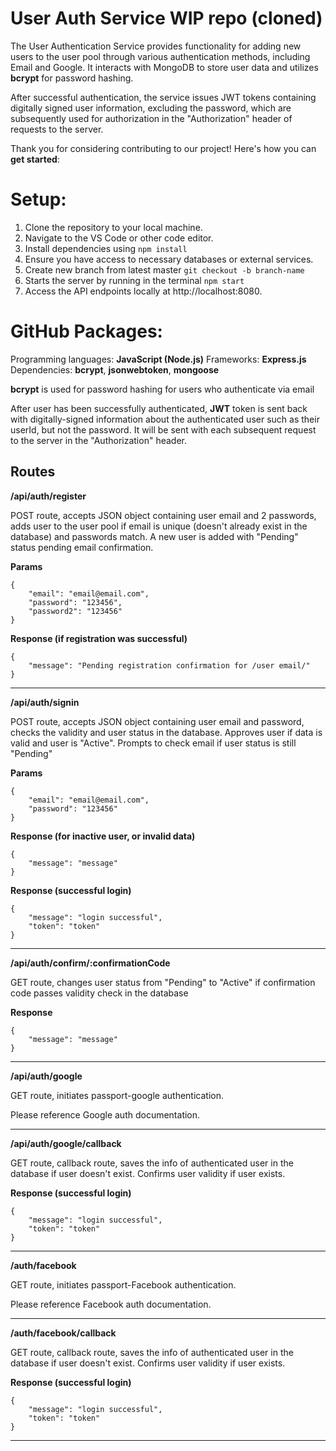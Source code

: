 # User Auth Service  WIP repo (cloned)
The User Authentication Service provides functionality for adding new users to the user pool through various authentication methods, including Email and Google. It interacts with MongoDB to store user data and utilizes **bcrypt** for password hashing.

After successful authentication, the service issues JWT tokens containing digitally signed user information, excluding the password, which are subsequently used for authorization in the "Authorization" header of requests to the server.

Thank you for considering contributing to our project! Here's how you can **get started**:

# Setup:

1. Clone the repository to your local machine. 
2. Navigate to the VS Code or other code editor.
3. Install dependencies using ```npm install```
5. Ensure you have access to necessary databases or external services.
6. Create new branch from latest master  ```git checkout -b branch-name```
7. Starts the server by running in the terminal ```npm start``` 
8. Access the API endpoints locally at http://localhost:8080.

# GitHub Packages:

Programming languages: **JavaScript (Node.js)**
Frameworks: **Express.js**
Dependencies: **bcrypt**, **jsonwebtoken**, **mongoose**

**bcrypt** is used for password hashing for users who authenticate via email

After user has been successfully authenticated, **JWT** token is sent back with digitally-signed information about the authenticated user such as their userId, but not the password. It will be sent with each subsequent request to the server in the "Authorization" header.

## Routes

**/api/auth/register** 

POST route, accepts JSON object containing user email and 2 passwords, adds user to the user pool if email is unique (doesn't already exist in the database) and passwords match. A new user is added with "Pending" status pending email confirmation.

**Params**

```
{
    "email": "email@email.com",
    "password": "123456",
    "password2": "123456"
}
```

**Response (if registration was successful)**
```
{
    "message": "Pending registration confirmation for /user email/"
}
```
______________________________

**/api/auth/signin**

POST route, accepts JSON object containing user email and password, checks the validity and user status in the database. Approves user if data is valid and user is "Active". Prompts to check email if user status is still "Pending"

**Params**
```
{
    "email": "email@email.com",
    "password": "123456"
}
```

**Response (for inactive user, or invalid data)**
```
{
    "message": "message"
}
```

**Response (successful login)**
```
{ 
    "message": "login successful", 
    "token": "token"
}
```
______________________________

**/api/auth/confirm/:confirmationCode**

GET route, changes user status from "Pending" to "Active" if confirmation code passes validity check in the database

**Response**
```
{ 
    "message": "message"
}
```
______________________________


**/api/auth/google**

GET route, initiates passport-google authentication.

Please reference Google auth documentation.
______________________________

**/api/auth/google/callback**

GET route, callback route, saves the info of authenticated user in the database if user doesn't exist. Confirms user validity if user exists.

**Response (successful login)**
```
{ 
    "message": "login successful", 
    "token": "token"
}
```
______________________________


**/auth/facebook**

GET route, initiates passport-Facebook authentication.

Please reference Facebook auth documentation.
______________________________


**/auth/facebook/callback**

GET route, callback route, saves the info of authenticated user in the database if user doesn't exist. Confirms user validity if user exists.

**Response (successful login)**
```
{ 
    "message": "login successful", 
    "token": "token"
}
```
______________________________

